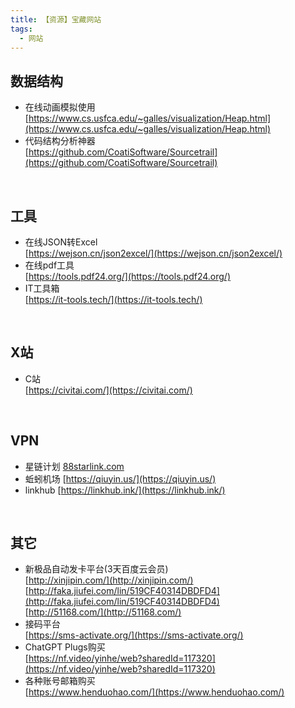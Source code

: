 ```yaml
---
title: 【资源】宝藏网站
tags:
  - 网站
---
```


## 数据结构
- 在线动画模拟使用  
  [https://www.cs.usfca.edu/~galles/visualization/Heap.html](https://www.cs.usfca.edu/~galles/visualization/Heap.html)  
- 代码结构分析神器  
  [https://github.com/CoatiSoftware/Sourcetrail](https://github.com/CoatiSoftware/Sourcetrail)  

<br>

## 工具
- 在线JSON转Excel  
  [https://wejson.cn/json2excel/](https://wejson.cn/json2excel/)  
- 在线pdf工具  
  [https://tools.pdf24.org/](https://tools.pdf24.org/)  
- IT工具箱  
  [https://it-tools.tech/](https://it-tools.tech/)

<br>

## X站
- C站  
[https://civitai.com/](https://civitai.com/)

<br>

## VPN
- 星链计划
  [88starlink.com](88starlink.com)  
- 蚯蚓机场
  [https://qiuyin.us/](https://qiuyin.us/) 
- linkhub
  [https://linkhub.ink/](https://linkhub.ink/)

<br>

## 其它
- 新极品自动发卡平台(3天百度云会员)  
  [http://xinjipin.com/](http://xinjipin.com/)  
  [http://faka.jiufei.com/lin/519CF40314DBDFD4](http://faka.jiufei.com/lin/519CF40314DBDFD4)  
  [http://51168.com/](http://51168.com/)
- 接码平台  
  [https://sms-activate.org/](https://sms-activate.org/)  
- ChatGPT Plugs购买  
  [https://nf.video/yinhe/web?sharedId=117320](https://nf.video/yinhe/web?sharedId=117320)
- 各种账号邮箱购买  
  [https://www.henduohao.com/](https://www.henduohao.com/) 
